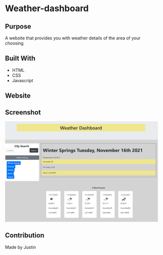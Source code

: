 # Weather-dashboard


## Purpose
A website that provides you with weather details of the area of your choosing

## Built With
* HTML
* CSS
* Javascript

## Website


## Screenshot
![alt text](assets/images/weathdash.PNG)

## Contribution
Made by Justin

